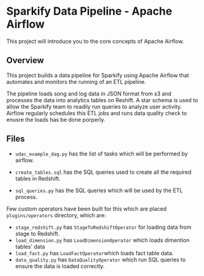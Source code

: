 # Sparkify Data Pipeline - Apache Airflow
This project will introduce you to the core concepts of Apache Airflow. 

## Overview 
This project builds a data pipeline for Sparkify using Apache Airflow that automates and monitors the running of an ETL pipeline.

The pipeline loads song and log data in JSON format from s3 and processes the data into analytics tables on Reshift. A star schema is used to allow the Sparkify team to readily run queries to analyze user activity. Airflow regularly schedules this ETL jobs and runs data quality check to enusre the loads has be done porperly.

## Files
* `udac_example_dag.py` has the list of tasks which will be performed by airflow.

* `create_tables.sql` has the SQL queries used to create all the required tables in Redshift.
* `sql_queries.py` has the SQL queries which will be used by the ETL process.

Few custom operators have been built for this which are placed `plugins/operators` directory, which are: 
* `stage_redshift.py` has `StageToRedshiftOperator` for loading data from stage to Redshift.
* `load_dimension.py` has `LoadDimensionOperator` which loads dimention tables' data 
* `load_fact.py` has `LoadFactOperator`which loads fact table data.
* `data_quality.py` has `DataQualityOperator` which run SQL queries to ensure the data is loaded correctly.